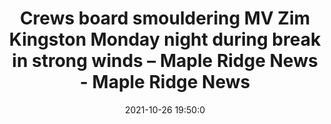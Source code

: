 ---
"title": "Crews board smouldering MV Zim Kingston Monday night during break in strong winds – Maple Ridge News - Maple Ridge News"
"date": "2021-10-26 19:50:0"
"feed_name": "GOOGLENEWSMINING"
"feed_website": "https://news.google.com/search?q=mining%2Bincident&hl=en-US&gl=US&ceid=US:en"
"feed_rss": "https://news.google.com/rss/search?q=mining%2Bincident&hl=en-US&gl=US&ceid=US:en"
"link": "https://www.mapleridgenews.com/news/crews-board-smouldering-mv-zim-kingston-monday-night-during-break-in-strong-winds/"
"source": "{'href': 'https://www.mapleridgenews.com', 'title': 'Maple Ridge News'}"
"file": "_posts/2021-1-1-0734cd24631732b00fa6848b8bd5c59c2e925f97.md"
"accident": "0"
"drilling": "0"
"dead": "0"
"injured": "0"
"arrested": "0"
"place": "unknown place"
"where": "unknown site"
"causes": "unknown"
"place_uri": "unknown place"
---